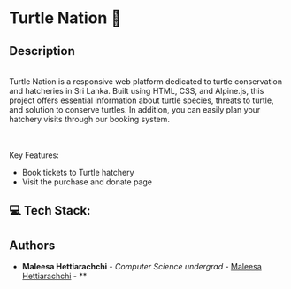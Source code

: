 <p align="Left">
<h1>Turtle Nation 🐢</h1>
</p>

## Description

<br>
Turtle Nation is a responsive web platform dedicated to turtle conservation and hatcheries in Sri Lanka. Built using HTML, CSS, and Alpine.js, this project offers essential information about turtle species, threats to turtle, and solution to conserve turtles. In addition, you can easily plan your hatchery visits through our booking system. 

<br><br>
Key Features:

<ul>
  <li>Book tickets to Turtle hatchery</li>
  <li>Visit the purchase and donate page</li>
</ul>

## 💻 Tech Stack:


## Authors

- **Maleesa Hettiarachchi** - *Computer Science undergrad* - [Maleesa Hettiarachchi](https://github.com/Maleesanat01/) - **
